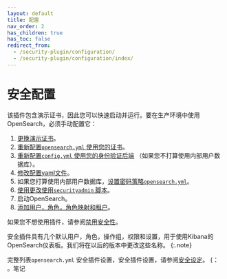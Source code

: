 ```yaml
---
layout: default
title: 配置
nav_order: 2
has_children: true
has_toc: false
redirect_from:
  - /security-plugin/configuration/
  - /security-plugin/configuration/index/
---
```


# 安全配置

该插件包含演示证书，因此您可以快速启动并运行。要在生产环境中使用OpenSearch，必须手动配置它：

1. [更换演示证书]({{site.url}}{{site.baseurl}}/install-and-configure/install-opensearch/docker/#configuring-basic-security-settings)。
1. [重新配置`opensearch.yml` 使用您的证书]({{site.url}}{{site.baseurl}}/security/configuration/tls)。
1. [重新配置`config.yml` 使用您的身份验证后端]({{site.url}}{{site.baseurl}}/security/configuration/configuration/) （如果您不打算使用内部用户数据库）。
1. [修改配置yaml文件]({{site.url}}{{site.baseurl}}/security/configuration/yaml)。
1. 如果您打算使用内部用户数据库，[设置密码策略`opensearch.yml`]({{site.url}}{{site.baseurl}}/security/configuration/yaml/#opensearchyml)。
1. [使用更改使用`securityadmin` 脚本]({{site.url}}{{site.baseurl}}/security/configuration/security-admin)。
1. 启动OpenSearch。
1. [添加用户，角色，角色映射和租户]({{site.url}}{{site.baseurl}}/security/access-control/index/)。

如果您不想使用插件，请参阅[禁用安全性]({{site.url}}{{site.baseurl}}/security/configuration/disable)。

安全插件具有几个默认用户，角色，操作组，权限和设置，用于使用Kibana的OpenSearch仪表板。我们将在以后的版本中更改这些名称。
{:.note}

完整列表`opensearch.yml` 安全插件设置，安全插件设置，请参阅[安全设定]({{site.url}}{{site.baseurl}}/install-and-configure/configuring-opensearch/security-settings/)。
{： 。笔记

